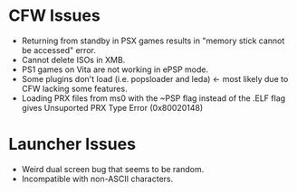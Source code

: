 # CFW Issues
- Returning from standby in PSX games results in "memory stick cannot be accessed" error.
- Cannot delete ISOs in XMB.
- PS1 games on Vita are not working in ePSP mode.
- Some plugins don't load (i.e. popsloader and leda) <- most likely due to CFW lacking some features.
- Loading PRX files from ms0 with the ~PSP flag instead of the .ELF flag gives Unsuported PRX Type Error (0x80020148)

# Launcher Issues
- Weird dual screen bug that seems to be random.
- Incompatible with non-ASCII characters.
